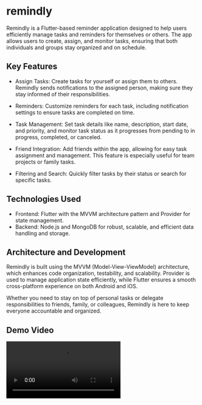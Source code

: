 # remindly




Remindly is a Flutter-based reminder application designed to help users efficiently manage tasks and reminders for themselves or others. The app allows users to create, assign, and monitor tasks, ensuring that both individuals and groups stay organized and on schedule.

## Key Features

- Assign Tasks: Create tasks for yourself or assign them to others. Remindly sends notifications to the assigned person, making sure they stay informed of their responsibilities.

- Reminders: Customize reminders for each task, including notification settings to ensure tasks are completed on time.

- Task Management: Set task details like name, description, start date, and priority, and monitor task status as it progresses from pending to in progress, completed, or canceled.

- Friend Integration: Add friends within the app, allowing for easy task assignment and management. This feature is especially useful for team projects or family tasks.

- Filtering and Search: Quickly filter tasks by their status or search for specific tasks.

## Technologies Used

- Frontend: Flutter with the MVVM architecture pattern and Provider for state management.
- Backend: Node.js and MongoDB for robust, scalable, and efficient data handling and storage.

## Architecture and Development

Remindly is built using the MVVM (Model-View-ViewModel) architecture, which enhances code organization, testability, and scalability. Provider is used to manage application state efficiently, while Flutter ensures a smooth cross-platform experience on both Android and iOS.

Whether you need to stay on top of personal tasks or delegate responsibilities to friends, family, or colleagues, Remindly is here to keep everyone accountable and organized.

## Demo Video

![Remindly Demo](https://github.com/mfagri/reminder/blob/main/Simulator%20Screen%20Recording%20-%20iPhone%2015%20Pro%20-%202024-11-12%20at%2020.21.18.mp4)

